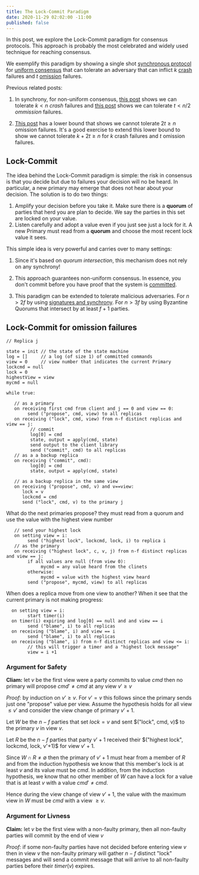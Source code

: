 ```yaml
---
title: The Lock-Commit Paradigm
date: 2020-11-29 02:02:00 -11:00
published: false
---
```


In this post, we explore the Lock-Commit paradigm for consensus protocols. This approach is probably the most celebrated and widely used technique for reaching consensus.

We exemplify this paradigm by showing a single shot [synchronous protocol](https://decentralizedthoughts.github.io/2019-06-01-2019-5-31-models/) for [uniform consensus](https://decentralizedthoughts.github.io/2019-06-27-defining-consensus/) that can tolerate an adversary that can inflict $k$ [crash](https://decentralizedthoughts.github.io/2019-06-07-modeling-the-adversary/) failures and $t$ [omission](https://decentralizedthoughts.github.io/2020-09-13-synchronous-consensus-omission-faults/) failures.

Previous related posts:
1. In synchrony, for non-uniform consensus,  [this post](https://decentralizedthoughts.github.io/2019-11-01-primary-backup/) shows we can tolerate $k<n$ *crash* failures and [this post](https://decentralizedthoughts.github.io/2020-09-13-synchronous-consensus-omission-faults/) shows we can tolerate $t<n/2$ *ommission* failures.

2. [This post](https://decentralizedthoughts.github.io/2019-11-02-primary-backup-for-2-servers-and-omission-failures-is-impossible/) has a lower bound that shows we cannot tolerate $2t\geq n$ omission failures. It's a good exercise to extend this lower bound to show we cannot tolerate $k+2t \geq n$ for $k$ crash failures and $t$ omission failures.

## Lock-Commit
The idea behind the Lock-Commit paradigm is simple: the risk in consensus is that you decide but due to failures your decision will no be heard. In particular, a new primary may emerge that does not hear about your decision. The solution is to do two things:

1. Amplify your decision before you take it. Make sure there is a **quorum** of parties that herd you are plan to decide. We say the parties in this set are locked on your value.
2. Listen carefully and adopt a value even if you just see just a lock for it. A new Primary must read from a **quorum** and choose the most recent lock value it sees.

This simple idea is very powerful and carries over to many settings:
1. Since it's based on *quorum intersection*, this mechanism does not rely on any synchrony!

2. This approach guarantees non-uniform consensus. In essence, you don't commit before you have proof that the system is [committed](https://decentralizedthoughts.github.io/2019-12-15-consensus-model-for-FLP/).

3. This paradigm can be extended to tolerate malicious adversaries. For $n>2f$ by using [signatures and synchrony](https://decentralizedthoughts.github.io/2019-11-10-authenticated-synchronous-bft/). For $n>3f$ by using Byzantine Quorums that intersect by at least $f+1$ parties.


## Lock-Commit for omission failures

    // Replica j

    state = init // the state of the state machine
    log = []     // a log (of size 1) of committed commands
    view = 0     // view number that indicates the current Primary
    lockcmd = null
    lock = 0
    highestView = view
    mycmd = null

    while true:

       // as a primary
       on receiving first cmd from client and j == 0 and view == 0:
            send ("propose", cmd, view) to all replicas
       on receiving ("lock", cmd, view) from n-f distinct replicas and view == j:
             // commit
             log[0] = cmd
             state, output = apply(cmd, state)
             send output to the client library
             send ("commit", cmd) to all replicas
       // as a a backup replica
       on receiving ("commit", cmd):
             log[0] = cmd
             state, output = apply(cmd, state)

       // as a backup replica in the same view
       on receiving ("propose", cmd, v) and v==view:
          lock = v
          lockcmd = cmd
          send ("lock", cmd, v) to the primary j

What do the next primaries propose? they must read from a quorum and use the value with the highest view number


       // send your highest lock
       on setting view = i:
            send ("highest lock", lockcmd, lock, i) to replica i
       // as the primary
       on receiving ("highest lock", c, v, j) from n-f distinct replicas and view == j:
            if all values are null (from view 0):
                 mycmd = any value heard from the clinets
            otherwise:
                 mycmd = value with the highest view heard
            send ("propose", mycmd, view) to all replicas

When does a replica move from one view to another? When it see that the current primary is not making progress:

      on setting view = i:
            start timer(i)
      on timer(i) expiring and log[0] == null and and view == i
            send ("blame", i) to all replicas
      on receiving ("blame", i) and view == i
            send ("blame", i) to all replicas
      on receiving ("blame", i) from n-f distinct replicas and view <= i:
            // this will trigger a timer and a "highest lock message"
            view = i +1
         


### Argument for Safety
**Cliam:** let $v$ be the first view were a party commits to value $cmd$ then no primary will propose $cmd' \neq cmd$ at any view $v'\geq v$

            
*Proof:* by induction on $v' \geq v$. For $v'=v$ this follows since the primary sends just one "propose" value per view. Assume the hypothesis holds for all view $\leq v'$ and consider the view change of primary $v'+1$.

Let $W$ be the $n-f$ parties that set $lock = v$ and sent $("lock", cmd, v)$ to the primary $v$ in view $v$.

Let $R$ be the $n-f$ parties that party $v'+1$ received their $("highest lock", lockcmd, lock, v'+1)$ for view $v'+1$.

Since $W \cap R \neq \emptyset$ then the primary of $v'+1$ must hear from a member of $R$ and from the induction hypothesis we know that this member's lock is at least $v$ and its value must be $cmd$. In addition, from the induction hypothesis, we know that no other member of $W$ can have a lock for a value that is at least $v$ with a value $cmd' \neq cmd$.

Hence during the view change of view $v'+1$, the value with the maximum view in $W$ must be $cmd$ with a view $\geq v$.

### Argument for Livness
**Claim:** let $v$ be the first view with a non-faulty primary, then all non-faulty parties will commit by the end of view $v$

*Proof:* if some non-faulty parties have not decided before entering view $v$ then in view $v$ the non-faulty primary will gather $n-f$ distinct "lock" messages and will send a commit message that will arrive to all non-faulty parties before their $timer(v)$ expires.

